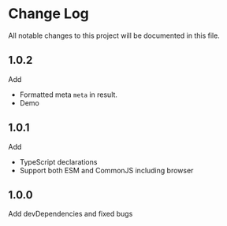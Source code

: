 # Change Log

All notable changes to this project will be documented in this file.

## 1.0.2

Add

- Formatted meta `meta` in result.
- Demo

## 1.0.1

Add

- TypeScript declarations
- Support both ESM and CommonJS including browser

## 1.0.0

Add devDependencies and fixed bugs
